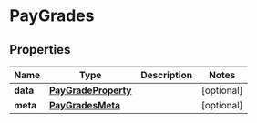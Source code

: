

# PayGrades


## Properties

| Name | Type | Description | Notes |
|------------ | ------------- | ------------- | -------------|
|**data** | [**PayGradeProperty**](PayGradeProperty.md) |  |  [optional] |
|**meta** | [**PayGradesMeta**](PayGradesMeta.md) |  |  [optional] |



